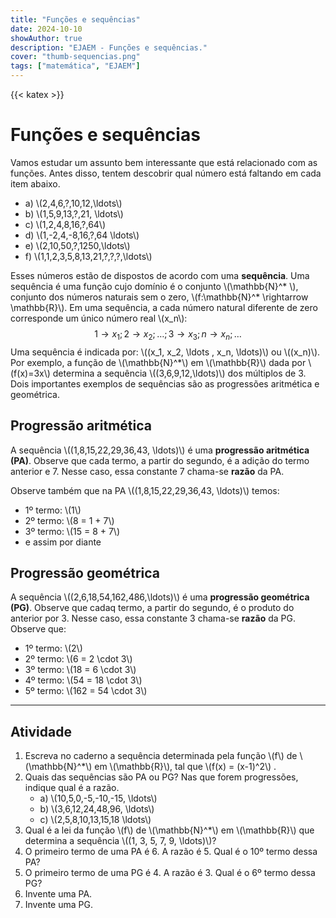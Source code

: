 ```yaml
---
title: "Funções e sequências"
date: 2024-10-10
showAuthor: true
description: "EJAEM - Funções e sequências."
cover: "thumb-sequencias.png"
tags: ["matemática", "EJAEM"]
---
```


{{< katex >}}

# Funções e sequências
Vamos estudar um assunto bem interessante que está relacionado com as funções. Antes disso, tentem descobrir qual número está faltando em cada item abaixo.
- a) \\(2,4,6,?,10,12,\ldots\\) 
- b) \\(1,5,9,13,?,21, \ldots\\)
- c) \\(1,2,4,8,16,?,64\\)
- d) \\(1,-2,4,-8,16,?,64 \ldots\\)
- e) \\(2,10,50,?,1250,\ldots\\)
- f) \\(1,1,2,3,5,8,13,21,?,?,?,\ldots\\)

Esses números estão de dispostos de acordo com uma **sequência**.
Uma sequência é uma função cujo domínio é o conjunto \\(\mathbb{N}^* \\), conjunto dos números naturais sem o zero, \\(f:\mathbb{N}^* \rightarrow \mathbb{R}\\). Em uma sequência, a cada número natural diferente de zero corresponde um único número real \\(x_n\\):
$$1\rightarrow x_1; 2\rightarrow x_2; \ldots; 3\rightarrow x_3; n \rightarrow x_n; \ldots$$
 Uma sequência é indicada por: \\((x_1, x_2, \ldots , x_n, \ldots)\\) ou \\((x_n)\\).
 Por exemplo, a função de \\(\mathbb{N}^*\\) em \\(\mathbb{R}\\) dada por \\(f(x)=3x\\) determina a sequência \\((3,6,9,12,\ldots)\\) dos múltiplos de 3.
 Dois importantes exemplos de sequências são as progressões aritmética e geométrica.
## Progressão aritmética
A sequência \\((1,8,15,22,29,36,43, \ldots)\\)  é uma **progressão aritmética (PA)**. Observe que cada termo,  a partir do segundo, é a adição do termo anterior e 7. Nesse caso, essa constante 7 chama-se **razão** da PA.

Observe também que na PA \\((1,8,15,22,29,36,43, \ldots)\\) temos:
- 1º termo: \\(1\\)
- 2º termo: \\(8 = 1 + 7\\)
- 3º termo: \\(15 = 8 + 7\\)
- e assim por diante
## Progressão geométrica
A sequência \\((2,6,18,54,162,486,\ldots)\\) é uma **progressão geométrica (PG)**. Observe que cadaq termo, a partir do segundo, é o produto do anterior por 3. Nesse caso, essa constante 3 chama-se **razão** da PG. Observe que:
- 1º termo: \\(2\\)
- 2º termo: \\(6 = 2 \cdot 3\\)
- 3º termo: \\(18 = 6 \cdot 3\\)
- 4º termo: \\(54 = 18 \cdot 3\\)
- 5º termo: \\(162 = 54 \cdot 3\\)
---

## Atividade

1. Escreva no caderno a sequência determinada pela função \\(f\\) de \\(\mathbb{N}^*\\) em \\(\mathbb{R}\\), tal que \\(f(x) = (x-1)^2\\) .
2. Quais das sequências são PA ou PG? Nas que forem progressões, indique qual é a razão.
	- a) \\(10,5,0,-5,-10,-15, \ldots\\) 
	- b) \\(3,6,12,24,48,96, \ldots\\) 
	- c) \\(2,5,8,10,13,15,18 \ldots\\) 
3. Qual é a lei da função \\(f\\) de \\(\mathbb{N}^*\\) em \\(\mathbb{R}\\) que determina a sequência \\((1, 3, 5, 7, 9, \ldots)\\)?
4. O primeiro termo de uma PA é 6. A razão é 5. Qual é o 10º termo dessa PA?
5. O primeiro termo de uma PG é 4. A razão é 3. Qual é o 6º termo dessa PG?
6. Invente uma PA.
7. Invente uma PG.

